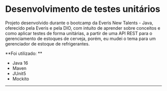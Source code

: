 # Desenvolvimento de testes unitários

Projeto desenvolvido durante o bootcamp da Everis New Talents - Java, oferecido pela Everis e pela DIO, com intuito de aprender sobre conceitos e como aplicar testes de forma unitárias, a partir de uma  API REST para o gerenciamento de estoques de cerveja, porém, eu mudei o tema para um gerenciador de estoque de refrigerantes. 



**Foi utilizado: **

- Java 16 
- Maven 
- JUnit5
- Mockito 

------

